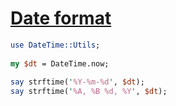 [1]: http://rosettacode.org/wiki/Date_format

# [Date format][1]

```perl
use DateTime::Utils;
 
my $dt = DateTime.now;
 
say strftime('%Y-%m-%d', $dt);
say strftime('%A, %B %d, %Y', $dt);
```